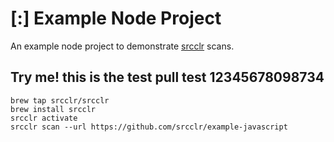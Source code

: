 # [:] Example Node Project

An example node project to demonstrate [srcclr](https://www.srcclr.com) scans.


## Try me! this is the test pull test 12345678098734


```
brew tap srcclr/srcclr
brew install srcclr
srcclr activate
srcclr scan --url https://github.com/srcclr/example-javascript
```
